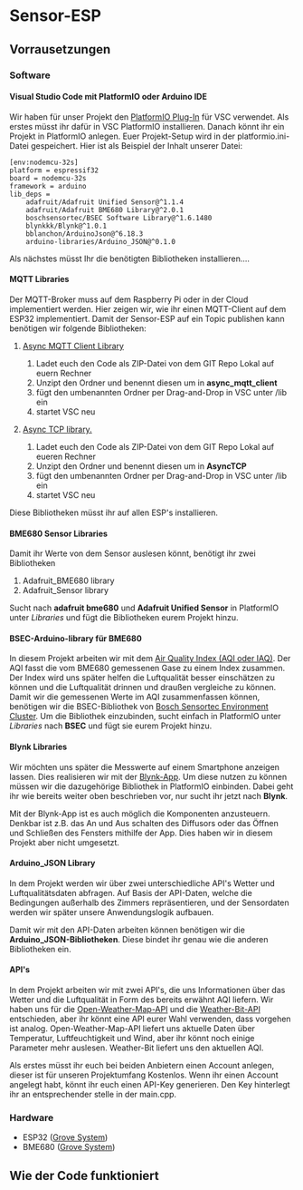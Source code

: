 # Sensor-ESP

## Vorrausetzungen
### Software
#### Visual Studio Code mit PlatformIO oder Arduino IDE
Wir haben für unser Projekt den [PlatformIO Plug-In][1] für VSC verwendet. Als erstes müsst ihr dafür in VSC PlatformIO installieren. 
Danach könnt ihr ein Projekt in PlatformIO anlegen. Euer Projekt-Setup wird in der platformio.ini-Datei gespeichert. Hier ist als Beispiel der Inhalt unserer Datei:

```
[env:nodemcu-32s]
platform = espressif32
board = nodemcu-32s
framework = arduino
lib_deps = 
	adafruit/Adafruit Unified Sensor@^1.1.4
	adafruit/Adafruit BME680 Library@^2.0.1
	boschsensortec/BSEC Software Library@^1.6.1480
	blynkkk/Blynk@^1.0.1
	bblanchon/ArduinoJson@^6.18.3
	arduino-libraries/Arduino_JSON@^0.1.0
```

Als nächstes müsst Ihr die benötigten Bibliotheken installieren....

#### MQTT Libraries
Der MQTT-Broker muss auf dem Raspberry Pi oder in der Cloud implementiert werden. Hier zeigen wir, wie ihr einen MQTT-Client auf dem ESP32 implementiert. 
Damit der Sensor-ESP auf ein Topic publishen kann benötigen wir folgende Bibliotheken:

1. [Async MQTT Client Library][3]
   1. Ladet euch den Code als ZIP-Datei von dem GIT Repo Lokal auf euern Rechner
   2. Unzipt den Ordner und benennt diesen um in **async_mqtt_client**
   3. fügt den umbenannten Ordner per Drag-and-Drop in VSC unter /lib ein
   4. startet VSC neu
 
2. [Async TCP library.][4]
   1. Ladet euch den Code als ZIP-Datei von dem GIT Repo Lokal auf eueren Rechner
   2. Unzipt den Ordner und benennt diesen um in **AsyncTCP**
   3. fügt den umbenannten Ordner per Drag-and-Drop in VSC unter /lib ein
   4. startet VSC neu

Diese Bibliotheken müsst ihr auf allen ESP's installieren. 

#### BME680 Sensor Libraries
Damit ihr Werte von dem Sensor auslesen könnt, benötigt ihr zwei Bibliotheken

1. Adafruit_BME680 library
2. Adafruit_Sensor library

Sucht nach **adafruit bme680** und **Adafruit Unified Sensor** in PlatformIO unter _Libraries_ und fügt die Bibliotheken eurem Projekt hinzu.

#### BSEC-Arduino-library für BME680
In diesem Projekt arbeiten wir mit dem [Air Quality Index (AQI oder IAQ)][5]. Der AQI fasst die vom BME680 gemessenen Gase zu einem Index zusammen. Der Index wird uns später helfen die Luftqualität besser einschätzen zu können und die Luftqualität drinnen und draußen vergleiche zu können. 
Damit wir die gemessenen Werte im AQI zusammenfassen können, benötigen wir die BSEC-Bibliothek von [Bosch Sensortec Environment Cluster][6]. 
Um die Bibliothek einzubinden, sucht einfach in PlatformIO unter _Libraries_ nach **BSEC** und fügt sie eurem Projekt hinzu.

#### Blynk Libraries
Wir möchten uns später die Messwerte auf einem Smartphone anzeigen lassen. Dies realisieren wir mit der [Blynk-App][7]. Um diese nutzen zu können müssen wir die dazugehörige Bibliothek in PlatformIO einbinden. Dabei geht ihr wie bereits weiter oben beschrieben vor, nur sucht ihr jetzt nach **Blynk**.

Mit der Blynk-App ist es auch möglich die Komponenten anzusteuern. Denkbar ist z.B. das An und Aus schalten des Diffusors oder das Öffnen und Schließen des Fensters mithilfe der App. Dies haben wir in diesem Projekt aber nicht umgesetzt.  

#### Arduino_JSON Library
In dem Projekt werden wir über zwei unterschiedliche API's Wetter und Luftqualitätsdaten abfragen. Auf Basis der API-Daten, welche die Bedingungen außerhalb des Zimmers repräsentieren, und der Sensordaten werden wir später unsere Anwendungslogik aufbauen.

Damit wir mit den API-Daten arbeiten können benötigen wir die **Arduino_JSON-Bibliotheken**. Diese bindet ihr genau wie die anderen Bibliotheken ein.

#### API's
In dem Projekt arbeiten wir mit zwei API's, die uns Informationen über das Wetter und die Luftqualität in Form des bereits erwähnt AQI liefern.
Wir haben uns für die [Open-Weather-Map-API][8] und die [Weather-Bit-API][9] entschieden, aber ihr könnt eine API eurer Wahl verwenden, dass vorgehen ist analog.
Open-Weather-Map-API liefert uns aktuelle Daten über Temperatur, Luftfeuchtigkeit und Wind, aber ihr könnt noch einige Parameter mehr auslesen. Weather-Bit liefert uns den aktuellen AQI.

Als erstes müsst ihr euch bei beiden Anbietern einen Account anlegen, dieser ist für unseren Projektumfang Kostenlos. Wenn ihr einen Account angelegt habt, könnt ihr euch einen API-Key generieren. Den Key hinterlegt ihr an entsprechender stelle in der main.cpp.

### Hardware
+ ESP32 ([Grove System][2])
+ BME680 ([Grove System][2])

## Wie der Code funktioniert

[1]:https://docs.platformio.org/en/latest/what-is-platformio.html
[2]:https://wiki.seeedstudio.com/Grove_System/
[3]:https://github.com/marvinroger/async-mqtt-client
[4]:https://github.com/me-no-dev/AsyncTCP
[5]:https://en.wikipedia.org/wiki/Air_quality_index
[6]:https://www.bosch-sensortec.com/software-tools/software/bsec/
[7]:https://blynk.io/en/getting-started
[8]:https://openweathermap.org/current
[9]:https://www.weatherbit.io/api/airquality-current
